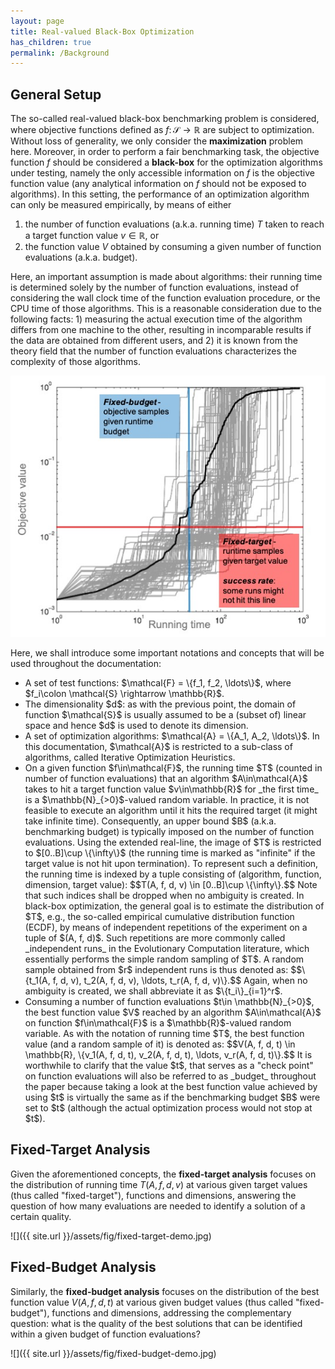 ```yaml
---
layout: page
title: Real-valued Black-Box Optimization
has_children: true
permalink: /Background
--- 
```


## General Setup

The so-called real-valued black-box benchmarking problem is considered, where objective functions defined as $f\colon \mathcal{S} \rightarrow \mathbb{R}$ are subject to optimization. Without loss of generality, we only consider the **maximization** problem here. Moreover, in order to perform a fair benchmarking task, the objective function $f$ should be considered a **black-box** for the optimization algorithms under testing, namely the only accessible information on $f$ is the objective function value (any analytical information on $f$ should not be exposed to algorithms). In this setting, the performance of an optimization algorithm can only be measured empirically, by means of either

1. the number of function evaluations (a.k.a. running time) $T$ taken to reach a target function value $v\in\mathbb{R}$, or
2. the function value $V$ obtained by consuming a given number of function evaluations (a.k.a. budget).

Here, an important assumption is made about algorithms: their running time is determined solely by the number of function evaluations, instead of considering the wall clock time of the function evaluation procedure, or the CPU time of those algorithms. This is a reasonable consideration due to the following facts: 1) measuring the actual execution time of the algorithm differs from one machine to the other, resulting in incomparable results if the data are obtained from different users, and 2) it is known from the theory field that the number of function evaluations characterizes the complexity of those algorithms.

<center><img src="../assets/fig/demo-profile.jpg"/></center>

Here, we shall introduce some important notations and concepts that will be used throughout the documentation:
<ul> 
    <li>A set of test functions: $\mathcal{F} = \{f_1, f_2, \ldots\}$, where $f_i\colon \mathcal{S} \rightarrow \mathbb{R}$.</li>
    <li>The dimensionality $d$: as with the previous point, the domain of function $\mathcal{S}$ is usually assumed to be a (subset of) linear space and hence $d$ is used to denote its dimension.</li>
    <li>A set of optimization algorithms: $\mathcal{A} = \{A_1, A_2, \ldots\}$. In this documentation, $\mathcal{A}$ is restricted to a sub-class of algorithms, called Iterative Optimization Heuristics.</li>
    <li>On a given function $f\in\mathcal{F}$, the running time $T$ (counted in number of function evaluations) that an algorithm $A\in\mathcal{A}$ takes to hit a target function value $v\in\mathbb{R}$ for _the first time_ is a $\mathbb{N}_{>0}$-valued random variable. In practice, it is not feasible to execute an algorithm until it hits the required target (it might take infinite time). Consequently, an upper bound $B$ (a.k.a. benchmarking budget) is typically imposed on the number of function evaluations. Using the extended real-line, the image of $T$ is restricted to $[0..B]\cup \{\infty\}$ (the running time is marked as "infinite" if the target value is not hit upon termination). To represent such a definition, the running time is indexed by a tuple consisting of (algorithm, function, dimension, target value):
        $$T(A, f, d, v) \in [0..B]\cup \{\infty\}.$$
    Note that such indices shall be dropped when no ambiguity is created. In black-box optimization, the general goal is to estimate the distribution of $T$, e.g., the so-called empirical cumulative distribution function (ECDF), by means of independent repetitions of the experiment on a tuple of $(A, f, d)$. Such repetitions are more commonly called _independent runs_ in the Evolutionary Computation literature, which essentially performs the simple random sampling of $T$. A random sample obtained from $r$ independent runs is thus denoted as:
    $$\{t_1(A, f, d, v), t_2(A, f, d, v), \ldots, t_r(A, f, d, v)\}.$$
    Again, when no ambiguity is created, we shall abbreviate it as $\{t_i\}_{i=1}^r$.</li>
    <li>Consuming a number of function evaluations $t\in \mathbb{N}_{>0}$, the best function value $V$ reached by an algorithm $A\in\mathcal{A}$ on function $f\in\mathcal{F}$ is a $\mathbb{R}$-valued random variable. As with the notation of running time $T$, the best function value (and a random sample of it) is denoted as:
    $$V(A, f, d, t) \in \mathbb{R}, \{v_1(A, f, d, t), v_2(A, f, d, t), \ldots, v_r(A, f, d, t)\}.$$
    It is worthwhile to clarify that the value $t$, that serves as a "check point" on function evaluations will also be referred to as _budget_ throughout the paper because taking a look at the best function value achieved by using $t$ is virtually the same as if the benchmarking budget $B$ were set to $t$ (although the actual optimization process would not stop at $t$).</li>
</ul>

## Fixed-Target Analysis

Given the aforementioned concepts, the <b>fixed-target analysis</b> focuses on the distribution of running time $T(A, f, d, v)$ at various given target values (thus called "fixed-target"), functions and dimensions, answering the question of how many evaluations are needed to identify a solution of a certain quality.

![]({{ site.url }}/assets/fig/fixed-target-demo.jpg)

## Fixed-Budget Analysis

Similarly, the <b>fixed-budget analysis</b> focuses on the distribution of the best function value $V(A, f, d, t)$ at various given budget values (thus called "fixed-budget"), functions and dimensions, addressing the complementary question: what is the quality of the best solutions that can be identified within a given budget of function evaluations?

![]({{ site.url }}/assets/fig/fixed-budget-demo.jpg)
